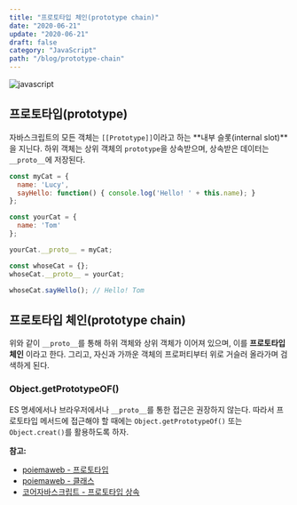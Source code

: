 ```yaml
---
title: "프로토타입 체인(prototype chain)"
date: "2020-06-21"
update: "2020-06-21"
draft: false
category: "JavaScript"
path: "/blog/prototype-chain"
---
```


![javascript](https://blog.martinwork.co.kr/images/javascript/javascript.png)

## 프로토타입(prototype)
자바스크립트의 모든 객체는 `[[Prototype]]`이라고 하는 **내부 슬롯(internal slot)**을 지닌다. 하위 객체는 상위 객체의 `prototype`을 상속받으며, 상속받은 데이터는 `__proto__`에 저장된다.

```js
const myCat = {
  name: 'Lucy',
  sayHello: function() { console.log('Hello! ' + this.name); }
};

const yourCat = {
  name: 'Tom'
};

yourCat.__proto__ = myCat;

const whoseCat = {};
whoseCat.__proto__ = yourCat;

whoseCat.sayHello(); // Hello! Tom
```

## 프로토타입 체인(prototype chain)
위와 같이 `__proto__`를 통해 하위 객체와 상위 객체가 이어져 있으며, 이를 **프로토타입 체인** 이라고 한다. 그리고, 자신과 가까운 객체의 프로퍼티부터 위로 거슬러 올라가며 검색하게 된다.

### Object.getPrototypeOF()
ES 명세에서나 브라우저에서나 `__proto__`를 통한 접근은 권장하지 않는다. 따라서 프로토타입 메서드에 접근해야 할 때에는 `Object.getPrototypeOf()` 또는 `Object.creat()`를 활용하도록 하자.

**참고:**
- [poiemaweb - 프로토타입](https://poiemaweb.com/js-prototype)
- [poiemaweb - 클래스](https://poiemaweb.com/es6-class)
- [코어자바스크립트 - 프로토타입 상속](https://ko.javascript.info/prototype-inheritance)
